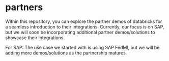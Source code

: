 # partners
Within this repository, you can explore the partner demos of databricks for a seamless introduction to their integrations. 
Currently, our focus is on SAP, but we will soon be incorporating additional partner demos/solutions to showcase their integrations.

For SAP: The use case we started with is using SAP FedMl, but we will be adding more demos/solutions as the partnership matures.

